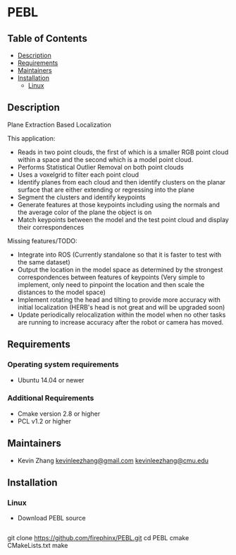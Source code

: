 # PEBL

## Table of Contents

* [Description](README.md#description)
* [Requirements](README.md#requirements)
* [Maintainers](README.md#maintainers)
* [Installation](README.md#installation)
  * [Linux](README.md#linux)

## Description

Plane Extraction Based Localization

This application:
* Reads in two point clouds, the first of which is a smaller RGB point cloud within a space and the second which is a model point cloud.
* Performs Statistical Outlier Removal on both point clouds
* Uses a voxelgrid to filter each point cloud
* Identify planes from each cloud and then identify clusters on the planar surface that are either extending or regressing into the plane
* Segment the clusters and identify keypoints
* Generate features at those keypoints including using the normals and the average color of the plane the object is on
* Match keypoints between the model and the test point cloud and display their correspondences

Missing features/TODO:
* Integrate into ROS (Currently standalone so that it is faster to test with the same dataset)
* Output the location in the model space as determined by the strongest correspondences between features of keypoints (Very simple to implement, only need to pinpoint the location and then scale the distances to the model space)
* Implement rotating the head and tilting to provide more accuracy with initial localization (HERB's head is not great and will be upgraded soon)
* Update periodically relocalization within the model when no other tasks are running to increase accuracy after the robot or camera has moved.  

## Requirements

### Operating system requirements

* Ubuntu 14.04 or newer

### Additional Requirements

* Cmake version 2.8 or higher
* PCL v1.2 or higher

## Maintainers

* Kevin Zhang <kevinleezhang@gmail.com> <kevinleezhang@cmu.edu>

## Installation

### Linux

* Download PEBL source

    ```
git clone https://github.com/firephinx/PEBL.git
cd PEBL
cmake CMakeLists.txt
make
```
